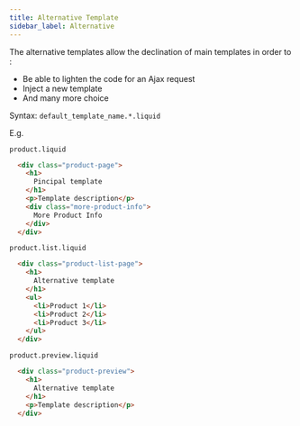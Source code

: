 ```yaml
---
title: Alternative Template
sidebar_label: Alternative
---
```


The alternative templates allow the declination of main templates in order to :
- Be able to lighten the code for an Ajax request
- Inject a new template
- And many more choice

Syntax: `default_template_name.*.liquid`

E.g.

`product.liquid`
```html
  <div class="product-page">
    <h1>
      Pincipal template
    </h1>
    <p>Template description</p>
    <div class="more-product-info">
      More Product Info
    </div>
  </div>
```

`product.list.liquid`
```html
  <div class="product-list-page">
    <h1>
      Alternative template
    </h1>
    <ul>
      <li>Product 1</li>
      <li>Product 2</li>
      <li>Product 3</li>
    </ul>
  </div>
```

`product.preview.liquid`
```html
  <div class="product-preview">
    <h1>
      Alternative template
    </h1>
    <p>Template description</p>
  </div>
```